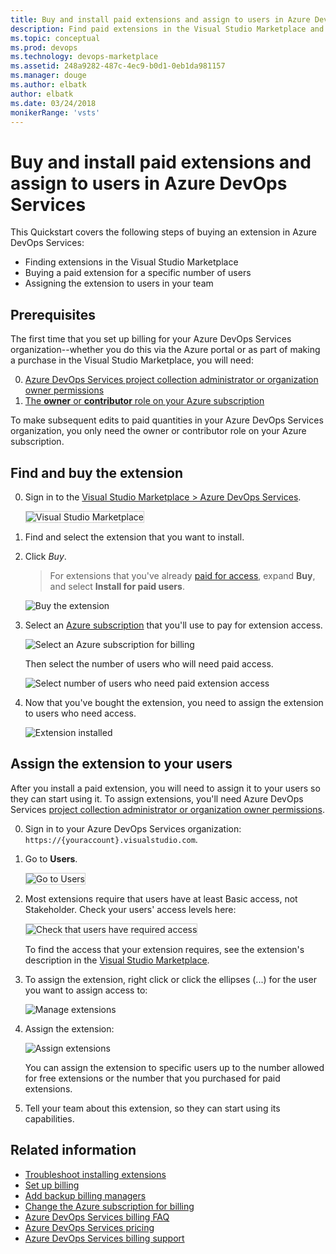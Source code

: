 ```yaml
---
title: Buy and install paid extensions and assign to users in Azure DevOps Services | Azure DevOps Services 
description: Find paid extensions in the Visual Studio Marketplace and learn how to buy, install, and assign them.
ms.topic: conceptual
ms.prod: devops
ms.technology: devops-marketplace
ms.assetid: 248a9282-487c-4ec9-b0d1-0eb1da981157
ms.manager: douge
ms.author: elbatk
author: elbatk
ms.date: 03/24/2018
monikerRange: 'vsts'
---
```


# Buy and install paid extensions and assign to users in Azure DevOps Services

This Quickstart covers the following steps of buying an extension in Azure DevOps Services:
* Finding extensions in the Visual Studio Marketplace
* Buying a paid extension for a specific number of users
* Assigning the extension to users in your team

## Prerequisites

The first time that you set up billing for your Azure DevOps Services organization--whether you do this via the Azure portal or as part of making a purchase in the Visual Studio Marketplace, you will need:

0. [Azure DevOps Services project collection administrator or organization owner permissions](../organizations/accounts/faq-add-delete-users.md#find-owner)
0. [The **owner** or **contributor** role on your Azure subscription](../organizations/billing/add-backup-billing-managers.md)

To make subsequent edits to paid quantities in your Azure DevOps Services organization, you only need the owner or contributor role on your Azure subscription.


## Find and buy the extension

0.  Sign in to the [Visual Studio Marketplace > Azure DevOps Services](https://marketplace.visualstudio.com/vsts).
	
	<img alt="Visual Studio Marketplace" src="_img/get-vsts-extensions/marketplace.png" style="border: 1px solid #CCCCCC" />

0.	Find and select the extension that you want to install. 

0.	Click *Buy*.
	
	> For extensions that you've already [paid for access](./faq-extensions.md#paid-access), expand **Buy**, and select **Install for paid users**. 

	![Buy the extension](_img/get-vsts-extensions/test-manager-extension.png)

0.	Select an [Azure subscription](https://azure.microsoft.com/en-us/pricing/purchase-options/) that you'll use to pay for extension access.
	
	![Select an Azure subscription for billing](_img/get-vsts-extensions/select-azure-sub.png)

	Then select the number of users who will need paid access.

	![Select number of users who need paid extension access](_img/get-vsts-extensions/select-paid-users.png)

0.	Now that you've bought the extension, you need to assign the extension to users who need access.

	![Extension installed](_img/get-vsts-extensions/go-to-organization.png)

## Assign the extension to your users

After you install a paid extension, you will need to assign it to your users so they can start using it. 
To assign extensions, you'll need Azure DevOps Services [project collection administrator or organization owner permissions](./faq-extensions.md#find-owner).

0.	Sign in to your Azure DevOps Services organization: ```https://{youraccount}.visualstudio.com```.

0.	Go to **Users**.

	<img alt="Go to Users" src="../_shared/_img/users-hub-updated-ui.png" style="border: 1px solid #CCCCCC" />

0.	Most extensions require that users have at least Basic access, not Stakeholder. Check your users' access levels here:

	<img alt="Check that users have required access" src="_img/assign-extensions/check-user-access.png" style="border: 1px solid #CCCCCC" />

	To find the access that your extension requires, see the extension's description in the [Visual Studio Marketplace](https://marketplace.visualstudio.com).

0.	To assign the extension, right click or click the ellipses (...) for the user you want to assign access to:

	![Manage extensions](_img/assign-extensions/manage-extensions.png)

0.	Assign the extension:

    ![Assign extensions](_img/assign-extensions/assign-extension.png)

	You can assign the extension to specific users up to the number allowed for free extensions or the number that you purchased for paid extensions.

0.	Tell your team about this extension, so they can start using its capabilities.

## Related information

- [Troubleshoot installing extensions](faq-extensions.md)
- [Set up billing](../organizations/billing/set-up-billing-for-your-organization-vs.md)
- [Add backup billing managers](../organizations/billing/add-backup-billing-managers.md)
- [Change the Azure subscription for billing](../organizations/billing/change-azure-subscription.md)
- [Azure DevOps Services billing FAQ](../organizations/billing/vsts-billing-faq.md)
- [Azure DevOps Services pricing](https://azure.microsoft.com/pricing/details/visual-studio-team-services/)
- [Azure DevOps Services billing support](https://visualstudio.microsoft.com/team-services/support/)
